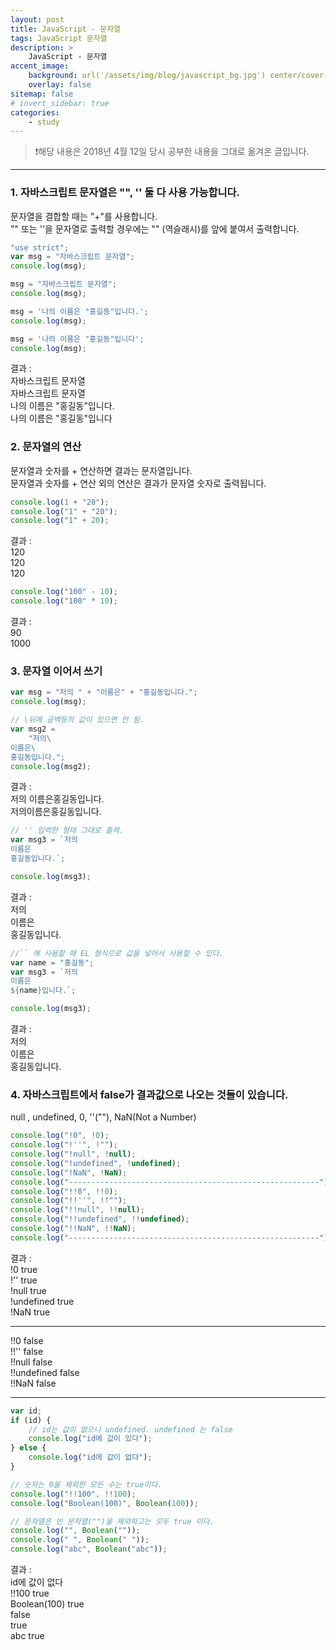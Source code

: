```yaml
---
layout: post
title: JavaScript - 문자열
tags: JavaScript 문자열
description: >
    JavaScript - 문자열
accent_image:
    background: url('/assets/img/blog/javascript_bg.jpg') center/cover
    overlay: false
sitemap: false
# invert_sidebar: true
categories:
    - study
---
```


> ❗️해당 내용은 2018년 4월 12일 당시 공부한 내용을 그대로 옮겨온 글입니다.

---

### 1. 자바스크립트 문자열은 "", '' 둘 다 사용 가능합니다.

문자열을 결합할 때는 "+"를 사용합니다.<br>
"" 또는 ''을 문자열로 출력할 경우에는 "\" (역슬래시)를 앞에 붙여서 출력합니다.<br>

```javascript
"use strict";
var msg = "자바스크립트 문자열";
console.log(msg);

msg = "자바스크립트 문자열";
console.log(msg);

msg = '나의 이름은 "홍길동"입니다.';
console.log(msg);

msg = '나의 이름은 "홍길동"입니다';
console.log(msg);
```

결과 :<br>
자바스크립트 문자열<br>
자바스크립트 문자열<br>
나의 이름은 "홍길동"입니다.<br>
나의 이름은 "홍길동"입니다<br>

### 2. 문자열의 연산

문자열과 숫자를 + 연산하면 결과는 문자열입니다.<br>
문자열과 숫자를 + 연산 외의 연산은 결과가 문자열 숫자로 출력됩니다.<br>

```javascript
console.log(1 + "20");
console.log("1" + "20");
console.log("1" + 20);
```

결과 :<br>
120<br>
120<br>
120<br>

```javascript
console.log("100" - 10);
console.log("100" * 10);
```

결과 :<br>
90<br>
1000<br>

### 3. 문자열 이어서 쓰기

```javascript
var msg = "저의 " + "이름은" + "홍길동입니다.";
console.log(msg);

// \뒤에 공백등의 값이 있으면 안 됨.
var msg2 =
    "저의\
이름은\
홍길동입니다.";
console.log(msg2);
```

결과 :<br>
저의 이름은홍길동입니다.<br>
저의이름은홍길동입니다.<br>

```javascript
// '' 입력한 형태 그대로 출력.
var msg3 = `저의 
이름은
홍길동입니다.`;

console.log(msg3);
```

결과 :<br>
저의<br>
이름은<br>
홍길동입니다.<br>

```javascript
//`` 에 사용할 때 EL 형식으로 값을 넣어서 사용할 수 있다.
var name = "홍길동";
var msg3 = `저의 
이름은
${name}입니다.`;

console.log(msg3);
```

결과 :<br>
저의<br>
이름은<br>
홍길동입니다.<br>

### 4. 자바스크립트에서 false가 결과값으로 나오는 것들이 있습니다.

null , undefined, 0, ''(""), NaN(Not a Number)

```javascript
console.log("!0", !0);
console.log("!''", !"");
console.log("!null", !null);
console.log("!undefined", !undefined);
console.log("!NaN", !NaN);
console.log("--------------------------------------------------------");
console.log("!!0", !!0);
console.log("!!''", !!"");
console.log("!!null", !!null);
console.log("!!undefined", !!undefined);
console.log("!!NaN", !!NaN);
console.log("--------------------------------------------------------");
```

결과 :<br>
!0 true<br>
!'' true<br>
!null true<br>
!undefined true<br>
!NaN true<br>

---

!!0 false<br>
!!'' false<br>
!!null false<br>
!!undefined false<br>
!!NaN false<br>

---

```javascript
var id;
if (id) {
    // id는 값이 없으니 undefined. undefined 는 false
    console.log("id에 값이 있다");
} else {
    console.log("id에 값이 없다");
}

// 숫자는 0을 제외한 모든 수는 true이다.
console.log("!!100", !!100);
console.log("Boolean(100)", Boolean(100));

// 문자열은 빈 문자열("")을 제외하고는 모두 true 이다.
console.log("", Boolean(""));
console.log(" ", Boolean(" "));
console.log("abc", Boolean("abc"));
```

결과 :<br>
id에 값이 없다<br>
!!100 true<br>
Boolean(100) true<br>
false<br>
true<br>
abc true<br>
